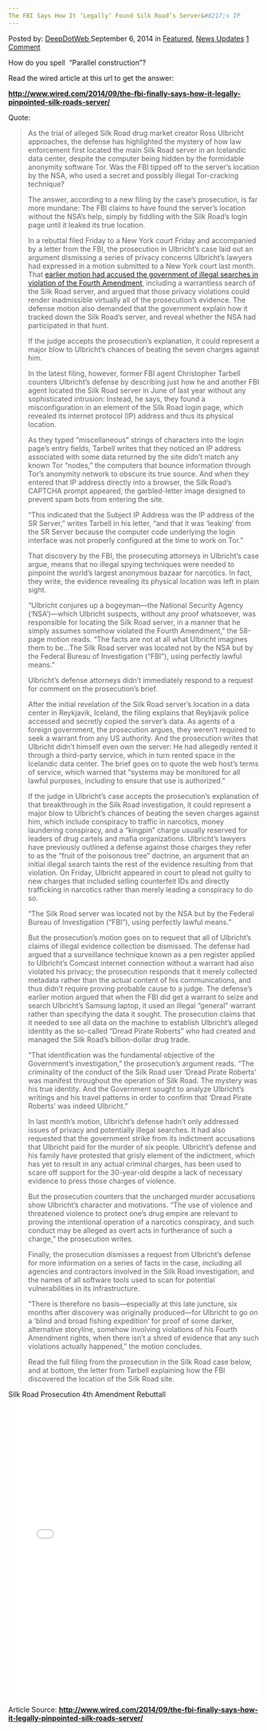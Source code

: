 ```yaml
---
The FBI Says How It ‘Legally’ Found Silk Road’s Server&#8217;s IP
---
```

<article class="post-listing post-6956 post type-post status-publish format-standard has-post-thumbnail hentry category-deepdot-news category-news-updates tag-fbi tag-ip tag-legally tag-roads tag-servers tag-silk">
    <div class="post-inner">
        <span>Posted by: <a href="https://www.deepdotweb.com/author/admin/" title="">DeepDotWeb </a></span>
    <span>September 6, 2014</span>
    <span>in <a href="https://www.deepdotweb.com/category/deepdot-news/" rel="category tag">Featured</a>, <a href="https://www.deepdotweb.com/category/news-updates/" rel="category tag">News Updates</a></span>
    <span><a href="https://www.deepdotweb.com/2014/09/06/fbi-says-legally-found-silk-roads-servers-ip/#comments">1 Comment</a></span>
    </p>
    <div class="clear"></div>
    <div class="entry">
    <p>How do you spell  &#8220;Parallel construction&#8221;?</p>
    <p>Read the wired article at this url to get the answer:</p>
    <p><strong><a href="http://www.wired.com/2014/09/the-fbi-finally-says-how-it-legally-pinpointed-silk-roads-server/" target="_blank">http://www.wired.com/2014/09/the-fbi-finally-says-how-it-legally-pinpointed-silk-roads-server/</a></strong></p>
    <p>Quote:</p>
    <blockquote><p>As the trial of alleged Silk Road drug market creator Ross Ulbricht approaches, the defense has highlighted the mystery of how law enforcement first located the main Silk Road server in an Icelandic data center, despite the computer being hidden by the formidable anonymity software Tor. Was the FBI tipped off to the server’s location by the NSA, who used a secret and possibly illegal Tor-cracking technique?</p>
    <p>The answer, according to a new filing by the case’s prosecution, is far more mundane: The FBI claims to have found the server’s location without the NSA’s help, simply by fiddling with the Silk Road’s login page until it leaked its true location.</p>
    <p>In a rebuttal filed Friday to a New York court Friday and accompanied by a letter from the FBI, the prosecution in Ulbricht’s case laid out an argument dismissing a series of privacy concerns Ulbricht’s lawyers had expressed in a motion submitted to a New York court last month. That <a href="http://www.wired.com/2014/08/feds-silk-road-investigation-violated-privacy-law-sites-alleged-creator-tells-court/">earlier motion had accused the government of illegal searches in violation of the Fourth Amendment</a>, including a warrantless search of the Silk Road server, and argued that those privacy violations could render inadmissible virtually all of the prosecution’s evidence. The defense motion also demanded that the government explain how it tracked down the Silk Road’s server, and reveal whether the NSA had participated in that hunt.</p>
    <div class="pullquote-left">If the judge accepts the prosecution’s explanation, it could represent a major blow to Ulbricht’s chances of beating the seven charges against him.</div>
    <p>In the latest filing, however, former FBI agent Christopher Tarbell counters Ulbricht’s defense by describing just how he and another FBI agent located the Silk Road server in June of last year without any sophisticated intrusion: Instead, he says, they found a misconfiguration in an element of the Silk Road login page, which revealed its internet protocol (IP) address and thus its physical location.</p>
    <p>As they typed “miscellaneous” strings of characters into the login page’s entry fields, Tarbell writes that they noticed an IP address associated with some data returned by the site didn’t match any known Tor “nodes,” the computers that bounce information through Tor’s anonymity network to obscure its true source. And when they entered that IP address directly into a browser, the Silk Road’s CAPTCHA prompt appeared, the garbled-letter image designed to prevent spam bots from entering the site.</p>
    <p>“This indicated that the Subject IP Address was the IP address of the SR Server,” writes Tarbell in his letter, “and that it was ‘leaking’ from the SR Server because the computer code underlying the login interface was not properly configured at the time to work on Tor.”</p>
    <p>That discovery by the FBI, the prosecuting attorneys in Ulbricht’s case argue, means that no illegal spying techniques were needed to pinpoint the world’s largest anonymous bazaar for narcotics. In fact, they write, the evidence revealing its physical location was left in plain sight.</p>
    <p>“Ulbricht conjures up a bogeyman—the National Security Agency (‘NSA’)—which Ulbricht suspects, without any proof whatsoever, was responsible for locating the Silk Road server, in a manner that he simply assumes somehow violated the Fourth Amendment,” the 58-page motion reads. “The facts are not at all what Ulbricht imagines them to be…The Silk Road server was located not by the NSA but by the Federal Bureau of Investigation (“FBI”), using perfectly lawful means.”</p>
    <p>Ulbricht’s defense attorneys didn’t immediately respond to a request for comment on the prosecution’s brief.</p>
    <p>After the initial revelation of the Silk Road server’s location in a data center in Reykjavik, Iceland, the filing explains that Reykjavik police accessed and secretly copied the server’s data. As agents of a foreign government, the prosecution argues, they weren’t required to seek a warrant from any US authority. And the prosecution writes that Ulbricht didn’t himself even own the server: He had allegedly rented it through a third-party service, which in turn rented space in the Icelandic data center. The brief goes on to quote the web host’s terms of service, which warned that “systems may be monitored for all lawful purposes, including to ensure that use is authorized.”</p>
    <p>If the judge in Ulbricht’s case accepts the prosecution’s explanation of that breakthrough in the Silk Road investigation, it could represent a major blow to Ulbricht’s chances of beating the seven charges against him, which include conspiracy to traffic in narcotics, money laundering conspiracy, and a “kingpin” charge usually reserved for leaders of drug cartels and mafia organizations. Ulbricht’s lawyers have previously outlined a defense against those charges they refer to as the “fruit of the poisonous tree” doctrine, an argument that an initial illegal search taints the rest of the evidence resulting from that violation. On Friday, Ulbricht appeared in court to plead not guilty to new charges that included selling counterfeit IDs and directly trafficking in narcotics rather than merely leading a conspiracy to do so.</p>
    <div class="pullquote-left">“The Silk Road server was located not by the NSA but by the Federal Bureau of Investigation (“FBI”), using perfectly lawful means.”</div>
    <p>But the prosecution’s motion goes on to request that all of Ulbricht’s claims of illegal evidence collection be dismissed. The defense had argued that a surveillance technique known as a pen register applied to Ulbricht’s Comcast internet connection without a warrant had also violated his privacy; the prosecution responds that it merely collected metadata rather than the actual content of his communications, and thus didn’t require proving probable cause to a judge. The defense’s earlier motion argued that when the FBI did get a warrant to seize and search Ulbricht’s Samsung laptop, it used an illegal “general” warrant rather than specifying the data it sought. The prosecution claims that it needed to see all data on the machine to establish Ulbricht’s alleged identity as the so-called “Dread Pirate Roberts” who had created and managed the Silk Road’s billion-dollar drug trade.</p>
    <p>“That identification was the fundamental objective of the Government’s investigation,” the prosecution’s argument reads. “The criminality of the conduct of the Silk Road user ‘Dread Pirate Roberts’ was manifest throughout the operation of Silk Road. The mystery was his true identity. And the Government sought to analyze Ulbricht’s writings and his travel patterns in order to confirm that ‘Dread Pirate Roberts’ was indeed Ulbricht.”</p>
    <p>In last month’s motion, Ulbricht’s defense hadn’t only addressed issues of privacy and potentially illegal searches. It had also requested that the government strike from its indictment accusations that Ulbricht paid for the murder of six people. Ulbricht’s defense and his family have protested that grisly element of the indictment, which has yet to result in any actual criminal charges, has been used to scare off support for the 30-year-old despite a lack of necessary evidence to press those charges of violence.</p>
    <p>But the prosecution counters that the uncharged murder accusations show Ulbricht’s character and motivations. “The use of violence and threatened violence to protect one’s drug empire are relevant to proving the intentional operation of a narcotics conspiracy, and such conduct may be alleged as overt acts in furtherance of such a charge,” the prosecution writes.</p>
    <p>Finally, the prosecution dismisses a request from Ulbricht’s defense for more information on a series of facts in the case, including all agencies and contractors involved in the Silk Road investigation, and the names of all software tools used to scan for potential vulnerabilities in its infrastructure.</p>
    <p>“There is therefore no basis—especially at this late juncture, six months after discovery was originally produced—for Ulbricht to go on a ‘blind and broad fishing expedition’ for proof of some darker, alternative storyline, somehow involving violations of his Fourth Amendment rights, when there isn’t a shred of evidence that any such violations actually happened,” the motion concludes.</p>
    <p>Read the full filing from the prosecution in the Silk Road case below, and at bottom, the letter from Tarbell explaining how the FBI discovered the location of the Silk Road site.</p></blockquote>
    <p>Silk Road Prosecution 4th Amendment Rebuttall<br />
    <iframe id="doc_54599" class="scribd_iframe_embed" src="//www.scribd.com/embeds/238796613/content?start_page=1&amp;view_mode=scroll&amp;show_recommendations=true" width="100%" height="600" frameborder="0" scrolling="no" data-auto-height="false" data-aspect-ratio="undefined"></iframe></p>
    <p>Article Source: <strong><a href="http://www.wired.com/2014/09/the-fbi-finally-says-how-it-legally-pinpointed-silk-roads-server/" target="_blank">http://www.wired.com/2014/09/the-fbi-finally-says-how-it-legally-pinpointed-silk-roads-server/</a></strong></p>
    </div>
    <span style="display:none"><a href="https://www.deepdotweb.com/tag/fbi/" rel="tag">fbi</a> <a href="https://www.deepdotweb.com/tag/ip/" rel="tag">ip</a> <a href="https://www.deepdotweb.com/tag/legally/" rel="tag">legally</a> <a href="https://www.deepdotweb.com/tag/roads/" rel="tag">roads</a> <a href="https://www.deepdotweb.com/tag/servers/" rel="tag">servers</a> <a href="https://www.deepdotweb.com/tag/silk/" rel="tag">silk</a></span> <span style="display:none" class="updated">2014-09-06</span>
    <div style="display:none" class="vcard author" itemprop="author" itemscope itemtype="http://schema.org/Person"><strong class="fn" itemprop="name"><a href="https://www.deepdotweb.com/author/admin/" title="Posts by DeepDotWeb" rel="author">DeepDotWeb</a></strong></div>
    </div>
</article>


